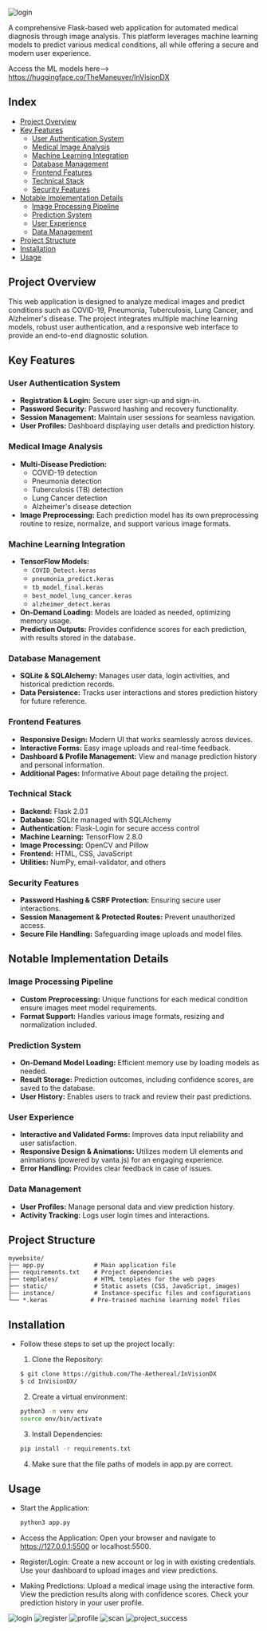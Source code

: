 ![login](https://github.com/user-attachments/assets/39b9d3a7-7010-490f-9887-96a403e986fb)

A comprehensive Flask-based web application for automated medical diagnosis through image analysis. This platform leverages machine learning models to predict various medical conditions, all while offering a secure and modern user experience.

Access the ML models here--> [https://huggingface.co/TheManeuver/InVisionDX
](https://huggingface.co/TheManeuver/InVisionDX/tree/main)
## Index

- [Project Overview](#project-overview)
- [Key Features](#key-features)
  - [User Authentication System](#user-authentication-system)
  - [Medical Image Analysis](#medical-image-analysis)
  - [Machine Learning Integration](#machine-learning-integration)
  - [Database Management](#database-management)
  - [Frontend Features](#frontend-features)
  - [Technical Stack](#technical-stack)
  - [Security Features](#security-features)
- [Notable Implementation Details](#notable-implementation-details)
  - [Image Processing Pipeline](#image-processing-pipeline)
  - [Prediction System](#prediction-system)
  - [User Experience](#user-experience)
  - [Data Management](#data-management)
- [Project Structure](#project-structure)
- [Installation](#installation)
- [Usage](#usage)



## Project Overview

This web application is designed to analyze medical images and predict conditions such as COVID-19, Pneumonia, Tuberculosis, Lung Cancer, and Alzheimer's disease. The project integrates multiple machine learning models, robust user authentication, and a responsive web interface to provide an end-to-end diagnostic solution.

## Key Features

### User Authentication System
- **Registration & Login:** Secure user sign-up and sign-in.
- **Password Security:** Password hashing and recovery functionality.
- **Session Management:** Maintain user sessions for seamless navigation.
- **User Profiles:** Dashboard displaying user details and prediction history.

### Medical Image Analysis
- **Multi-Disease Prediction:** 
  - COVID-19 detection
  - Pneumonia detection
  - Tuberculosis (TB) detection
  - Lung Cancer detection
  - Alzheimer's disease detection
- **Image Preprocessing:** Each prediction model has its own preprocessing routine to resize, normalize, and support various image formats.

### Machine Learning Integration
- **TensorFlow Models:** 
  - `COVID_Detect.keras`
  - `pneumonia_predict.keras`
  - `tb_model_final.keras`
  - `best_model_lung_cancer.keras`
  - `alzheimer_detect.keras`
- **On-Demand Loading:** Models are loaded as needed, optimizing memory usage.
- **Prediction Outputs:** Provides confidence scores for each prediction, with results stored in the database.

### Database Management
- **SQLite & SQLAlchemy:** Manages user data, login activities, and historical prediction records.
- **Data Persistence:** Tracks user interactions and stores prediction history for future reference.

### Frontend Features
- **Responsive Design:** Modern UI that works seamlessly across devices.
- **Interactive Forms:** Easy image uploads and real-time feedback.
- **Dashboard & Profile Management:** View and manage prediction history and personal information.
- **Additional Pages:** Informative About page detailing the project.

### Technical Stack
- **Backend:** Flask 2.0.1
- **Database:** SQLite managed with SQLAlchemy
- **Authentication:** Flask-Login for secure access control
- **Machine Learning:** TensorFlow 2.8.0
- **Image Processing:** OpenCV and Pillow
- **Frontend:** HTML, CSS, JavaScript
- **Utilities:** NumPy, email-validator, and others

### Security Features
- **Password Hashing & CSRF Protection:** Ensuring secure user interactions.
- **Session Management & Protected Routes:** Prevent unauthorized access.
- **Secure File Handling:** Safeguarding image uploads and model files.

## Notable Implementation Details

### Image Processing Pipeline
- **Custom Preprocessing:** Unique functions for each medical condition ensure images meet model requirements.
- **Format Support:** Handles various image formats, resizing and normalization included.

### Prediction System
- **On-Demand Model Loading:** Efficient memory use by loading models as needed.
- **Result Storage:** Prediction outcomes, including confidence scores, are saved to the database.
- **User History:** Enables users to track and review their past predictions.

### User Experience
- **Interactive and Validated Forms:** Improves data input reliability and user satisfaction.
- **Responsive Design & Animations:** Utilizes modern UI elements and animations (powered by vanta.js) for an engaging experience.
- **Error Handling:** Provides clear feedback in case of issues.

### Data Management
- **User Profiles:** Manage personal data and view prediction history.
- **Activity Tracking:** Logs user login times and interactions.

## Project Structure

```plaintext
mywebsite/
├── app.py              # Main application file
├── requirements.txt    # Project dependencies
├── templates/          # HTML templates for the web pages
├── static/             # Static assets (CSS, JavaScript, images)
├── instance/           # Instance-specific files and configurations
└── *.keras            # Pre-trained machine learning model files
```
## Installation
- Follow these steps to set up the project locally:
  
  1. Clone the Repository:
  ```bash
  $ git clone https://github.com/The-Aethereal/InVisionDX
  $ cd InVisionDX/
  ```
  2. Create a virtual environment:
  ```bash
  python3 -m venv env
  source env/bin/activate
  ```
  3. Install Dependencies:
  ```bash
  pip install -r requirements.txt
  ```
  4. Make sure that the file paths of models in app.py are correct.
## Usage
- Start the Application:
  ```bash
  python3 app.py
  ```
- Access the Application: Open your browser and navigate to https://127.0.0.1:5500 or localhost:5500.
- Register/Login:
  Create a new account or log in with existing credentials.
  Use your dashboard to upload images and view predictions.

- Making Predictions:
  Upload a medical image using the interactive form.
  View the prediction results along with confidence scores.
  Check your prediction history in your user profile.


![login](https://github.com/user-attachments/assets/610d15a1-5d39-4b86-a880-0936db3330cf)
![register](https://github.com/user-attachments/assets/6f452ff5-95e5-42b4-aeab-d3a2ad628f64)
![profile](https://github.com/user-attachments/assets/97ee35e0-ac49-4f2e-9183-94211e01491c)
![scan](https://github.com/user-attachments/assets/c4be4ef6-a9bd-409c-9896-5c85b74f60ea)
![project_success](https://github.com/user-attachments/assets/1c6554c0-b734-42fe-9c78-e3c24913943e)
